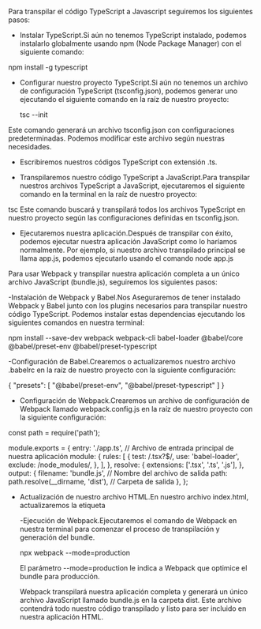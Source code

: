 Para transpilar el código TypeScript a Javascript seguiremos los siguientes pasos:

- Instalar TypeScript.Si aún no tenemos TypeScript instalado, podemos instalarlo globalmente usando npm (Node Package Manager) con el siguiente comando:

npm install -g typescript


- Configurar nuestro proyecto TypeScript.Si aún no tenemos un archivo de configuración TypeScript (tsconfig.json), podemos generar uno ejecutando el siguiente comando en la raíz de nuestro proyecto:

   tsc --init

Este comando generará un archivo tsconfig.json con configuraciones predeterminadas. Podemos modificar este archivo según nuestras necesidades.

- Escribiremos nuestros códigos TypeScript con extensión .ts.

- Transpilaremos nuestro código TypeScript a JavaScript.Para transpilar nuestros archivos TypeScript a JavaScript, ejecutaremos el siguiente comando en la terminal en la raíz de nuestro proyecto:


tsc
Este comando buscará y transpilará todos los archivos TypeScript en nuestro proyecto según las configuraciones definidas en tsconfig.json.

- Ejecutaremos nuestra aplicación.Después de transpilar con éxito, podemos ejecutar nuestra aplicación JavaScript como lo haríamos normalmente. Por ejemplo, si nuestro archivo transpilado principal se llama app.js, podemos ejecutarlo usando el comando node app.js

Para usar Webpack y transpilar nuestra aplicación completa a un único archivo JavaScript (bundle.js), seguiremos los siguientes pasos:

-Instalación de Webpack y Babel.Nos Aseguraremos de tener instalado Webpack y Babel junto con los plugins necesarios para transpilar nuestro código TypeScript. Podemos instalar estas dependencias ejecutando los siguientes comandos en nuestra terminal:

npm install --save-dev webpack webpack-cli babel-loader @babel/core @babel/preset-env @babel/preset-typescript

-Configuración de Babel.Crearemos o actualizaremos nuestro archivo .babelrc en la raíz de nuestro proyecto con la siguiente configuración:

{
  "presets": [
    "@babel/preset-env",
    "@babel/preset-typescript"
  ]
}

- Configuración de Webpack.Crearemos un archivo de configuración de Webpack llamado webpack.config.js en la raíz de nuestro proyecto con la siguiente configuración:

const path = require('path');

module.exports = {
  entry: './app.ts', // Archivo de entrada principal de nuestra aplicación
  module: {
    rules: [
      {
        test: /\.tsx?$/,
        use: 'babel-loader',
        exclude: /node_modules/,
      },
    ],
  },
  resolve: {
    extensions: ['.tsx', '.ts', '.js'],
  },
  output: {
    filename: 'bundle.js', // Nombre del archivo de salida
    path: path.resolve(__dirname, 'dist'), // Carpeta de salida
  },
};

- Actualización de nuestro archivo HTML.En nuestro archivo index.html, actualizaremos la etiqueta <script> para cargar el archivo bundle.js generado por Webpack.


<script src="dist/bundle.js"></script>


-Ejecución de Webpack.Ejecutaremos el comando de Webpack en nuestra terminal para comenzar el proceso de transpilación y generación del bundle.


npx webpack --mode=production

El parámetro --mode=production le indica a Webpack que optimice el bundle para producción.

Webpack transpilará nuestra aplicación completa y generará un único archivo JavaScript llamado bundle.js en la carpeta dist. Este archivo contendrá todo nuestro código transpilado y listo para ser incluido en nuestra aplicación HTML.